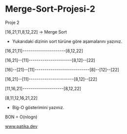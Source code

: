 # Merge-Sort-Projesi-2

Proje 2

[16,21,11,8,12,22] -> Merge Sort

* Yukarıdaki dizinin sort türüne göre aşamalarını yazınız.

[16,21,11]----------------------[8,12,22]

[16,21]--[11]----------------------[8,12]--[22]

[16]--[21]--[11]----------------------------[8]--[12]--[22]

[16,21]--[11]-----------------------[8,12]--[22]

[11,16,21]---------------------[8,12,22]

[8,11,12,16,21,22]

* Big-O gösterimini yazınız.

BON = O(nlogn)

www.patika.dev
